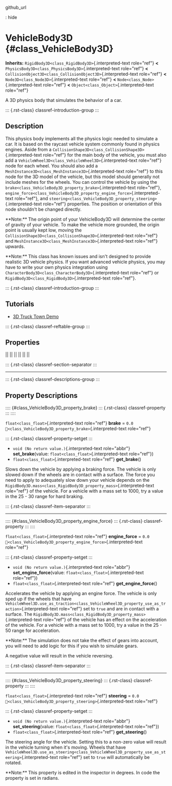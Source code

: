 github_url

:   hide

# VehicleBody3D {#class_VehicleBody3D}

**Inherits:** `RigidBody3D<class_RigidBody3D>`{.interpreted-text
role="ref"} **\<**
`PhysicsBody3D<class_PhysicsBody3D>`{.interpreted-text role="ref"}
**\<** `CollisionObject3D<class_CollisionObject3D>`{.interpreted-text
role="ref"} **\<** `Node3D<class_Node3D>`{.interpreted-text role="ref"}
**\<** `Node<class_Node>`{.interpreted-text role="ref"} **\<**
`Object<class_Object>`{.interpreted-text role="ref"}

A 3D physics body that simulates the behavior of a car.

::: {.rst-class}
classref-introduction-group
:::

## Description

This physics body implements all the physics logic needed to simulate a
car. It is based on the raycast vehicle system commonly found in physics
engines. Aside from a
`CollisionShape3D<class_CollisionShape3D>`{.interpreted-text role="ref"}
for the main body of the vehicle, you must also add a
`VehicleWheel3D<class_VehicleWheel3D>`{.interpreted-text role="ref"}
node for each wheel. You should also add a
`MeshInstance3D<class_MeshInstance3D>`{.interpreted-text role="ref"} to
this node for the 3D model of the vehicle, but this model should
generally not include meshes for the wheels. You can control the vehicle
by using the
`brake<class_VehicleBody3D_property_brake>`{.interpreted-text
role="ref"},
`engine_force<class_VehicleBody3D_property_engine_force>`{.interpreted-text
role="ref"}, and
`steering<class_VehicleBody3D_property_steering>`{.interpreted-text
role="ref"} properties. The position or orientation of this node
shouldn\'t be changed directly.

\*\*Note:\*\* The origin point of your VehicleBody3D will determine the
center of gravity of your vehicle. To make the vehicle more grounded,
the origin point is usually kept low, moving the
`CollisionShape3D<class_CollisionShape3D>`{.interpreted-text role="ref"}
and `MeshInstance3D<class_MeshInstance3D>`{.interpreted-text role="ref"}
upwards.

\*\*Note:\*\* This class has known issues and isn\'t designed to provide
realistic 3D vehicle physics. If you want advanced vehicle physics, you
may have to write your own physics integration using
`CharacterBody3D<class_CharacterBody3D>`{.interpreted-text role="ref"}
or `RigidBody3D<class_RigidBody3D>`{.interpreted-text role="ref"}.

::: {.rst-class}
classref-introduction-group
:::

## Tutorials

- [3D Truck Town Demo](https://godotengine.org/asset-library/asset/2752)

::: {.rst-class}
classref-reftable-group
:::

## Properties

||
||
||
||
||
||

::: {.rst-class}
classref-section-separator
:::

------------------------------------------------------------------------

::: {.rst-class}
classref-descriptions-group
:::

## Property Descriptions

:::: {#class_VehicleBody3D_property_brake}
::: {.rst-class}
classref-property
:::
::::

`float<class_float>`{.interpreted-text role="ref"} **brake** = `0.0`
`🔗<class_VehicleBody3D_property_brake>`{.interpreted-text role="ref"}

::: {.rst-class}
classref-property-setget
:::

- `void (No return value.)`{.interpreted-text role="abbr"}
  **set_brake**(value: `float<class_float>`{.interpreted-text
  role="ref"})
- `float<class_float>`{.interpreted-text role="ref"} **get_brake**()

Slows down the vehicle by applying a braking force. The vehicle is only
slowed down if the wheels are in contact with a surface. The force you
need to apply to adequately slow down your vehicle depends on the
`RigidBody3D.mass<class_RigidBody3D_property_mass>`{.interpreted-text
role="ref"} of the vehicle. For a vehicle with a mass set to 1000, try a
value in the 25 - 30 range for hard braking.

::: {.rst-class}
classref-item-separator
:::

------------------------------------------------------------------------

:::: {#class_VehicleBody3D_property_engine_force}
::: {.rst-class}
classref-property
:::
::::

`float<class_float>`{.interpreted-text role="ref"} **engine_force** =
`0.0` `🔗<class_VehicleBody3D_property_engine_force>`{.interpreted-text
role="ref"}

::: {.rst-class}
classref-property-setget
:::

- `void (No return value.)`{.interpreted-text role="abbr"}
  **set_engine_force**(value: `float<class_float>`{.interpreted-text
  role="ref"})
- `float<class_float>`{.interpreted-text role="ref"}
  **get_engine_force**()

Accelerates the vehicle by applying an engine force. The vehicle is only
sped up if the wheels that have
`VehicleWheel3D.use_as_traction<class_VehicleWheel3D_property_use_as_traction>`{.interpreted-text
role="ref"} set to `true` and are in contact with a surface. The
`RigidBody3D.mass<class_RigidBody3D_property_mass>`{.interpreted-text
role="ref"} of the vehicle has an effect on the acceleration of the
vehicle. For a vehicle with a mass set to 1000, try a value in the 25 -
50 range for acceleration.

\*\*Note:\*\* The simulation does not take the effect of gears into
account, you will need to add logic for this if you wish to simulate
gears.

A negative value will result in the vehicle reversing.

::: {.rst-class}
classref-item-separator
:::

------------------------------------------------------------------------

:::: {#class_VehicleBody3D_property_steering}
::: {.rst-class}
classref-property
:::
::::

`float<class_float>`{.interpreted-text role="ref"} **steering** = `0.0`
`🔗<class_VehicleBody3D_property_steering>`{.interpreted-text
role="ref"}

::: {.rst-class}
classref-property-setget
:::

- `void (No return value.)`{.interpreted-text role="abbr"}
  **set_steering**(value: `float<class_float>`{.interpreted-text
  role="ref"})
- `float<class_float>`{.interpreted-text role="ref"} **get_steering**()

The steering angle for the vehicle. Setting this to a non-zero value
will result in the vehicle turning when it\'s moving. Wheels that have
`VehicleWheel3D.use_as_steering<class_VehicleWheel3D_property_use_as_steering>`{.interpreted-text
role="ref"} set to `true` will automatically be rotated.

\*\*Note:\*\* This property is edited in the inspector in degrees. In
code the property is set in radians.
